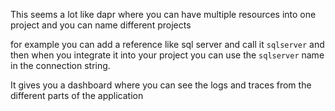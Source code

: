 This seems a lot like dapr where you can have multiple resources into one project and you can name different projects 

for example you can add a reference like sql server and call it `sqlserver` and then when you integrate it into your project you can use the `sqlserver` name in the connection string.

It gives you a dashboard where you can see the logs and traces from the different parts of the application